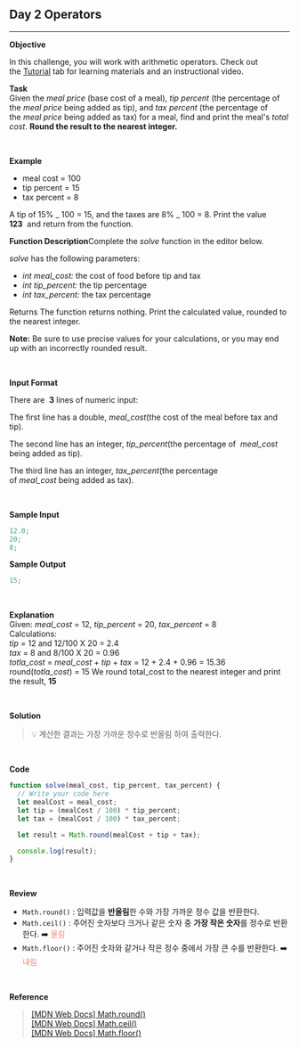 ## Day 2 Operators

---

**Objective**

In this challenge, you will work with arithmetic operators. Check out the [Tutorial](https://www.hackerrank.com/challenges/30-operators/tutorial) tab for learning materials and an instructional video.

**Task**  
Given the *meal price* (base cost of a meal), *tip percent* (the percentage of the *meal price* being added as tip), and *tax percent* (the percentage of the *meal price* being added as tax) for a meal, find and print the meal's *total cost*. **Round the result to the nearest integer.**

<br />

**Example**

- meal cost = 100
- tip percent = 15
- tax percent = 8

A tip of 15% _ 100 = 15, and the taxes are 8% _ 100 = 8. Print the value **123**  and return from the function.

**Function Description**Complete the *solve* function in the editor below.

*solve* has the following parameters:

- *int meal_cost:* the cost of food before tip and tax
- *int tip_percent:* the tip percentage
- *int tax_percent:* the tax percentage

Returns The function returns nothing. Print the calculated value, rounded to the nearest integer.

**Note:** Be sure to use precise values for your calculations, or you may end up with an incorrectly rounded result.

<br />

**Input Format**

There are  **3** lines of numeric input:

The first line has a double, *meal_cost*(the cost of the meal before tax and tip).

The second line has an integer, *tip_percent*(the percentage of  *meal_cost* being added as tip).

The third line has an integer, *tax_percent*(the percentage of *meal_cost* being added as tax).

<br />

**Sample Input**

```jsx
12.0;
20;
8;
```

**Sample Output**

```jsx
15;
```

<br />

**Explanation**  
Given: _meal_cost_ = 12, _tip_percent_ = 20, _tax_percent_ = 8  
Calculations:  
_tip_ = 12 and 12/100 X 20 = 2.4  
_tax_ = 8 and 8/100 X 20 = 0.96  
_totla_cost_ = _meal_cost_ + _tip_ + _tax_ = 12 + 2.4 + 0.96 = 15.36  
round(_totla_cost_) = 15
We round total_cost to the nearest integer and print the result, **15**

<br />

**Solution**

> 💡 계산한 결과는 가장 가까운 정수로 반올림 하여 출력한다.

<br />

**Code**

```javascript
function solve(meal_cost, tip_percent, tax_percent) {
  // Write your code here
  let mealCost = meal_cost;
  let tip = (mealCost / 100) * tip_percent;
  let tax = (mealCost / 100) * tax_percent;

  let result = Math.round(mealCost + tip + tax);

  console.log(result);
}
```

<br />

**Review**

- `Math.round()` : 입력값을 **반올림**한 수와 가장 가까운 정수 값을 반환한다.
- `Math.ceil()` : 주어진 숫자보다 크거나 같은 숫자 중 **가장 작은 숫자**를 정수로 반환한다. ➡️ <span style="color:salmon">올림</span>
- `Math.floor()` : 주어진 숫자와 같거나 작은 정수 중에서 가장 큰 수를 반환한다. ➡️ <span style="color:salmon">내림</span>

<br />

**Reference**

> [[MDN Web Docs] Math.round()](https://developer.mozilla.org/ko/docs/Web/JavaScript/Reference/Global_Objects/Math/round)  
> [[MDN Web Docs] Math.ceil()](https://developer.mozilla.org/ko/docs/Web/JavaScript/Reference/Global_Objects/Math/ceil)  
> [[MDN Web Docs] Math.floor()](https://developer.mozilla.org/ko/docs/Web/JavaScript/Reference/Global_Objects/Math/floor)

